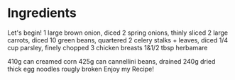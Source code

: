 # Ingredients
Let's begin!
1 large brown onion, diced
2 spring onions, thinly sliced
2 large carrots, diced
10 green beans, quartered
2 celery stalks + leaves, diced
1/4 cup parsley, finely chopped
3 chicken breasts
1&1/2 tbsp herbamare

410g can creamed corn
425g can cannellini beans, drained
240g dried thick egg noodles rougly broken
Enjoy my Recipe!
